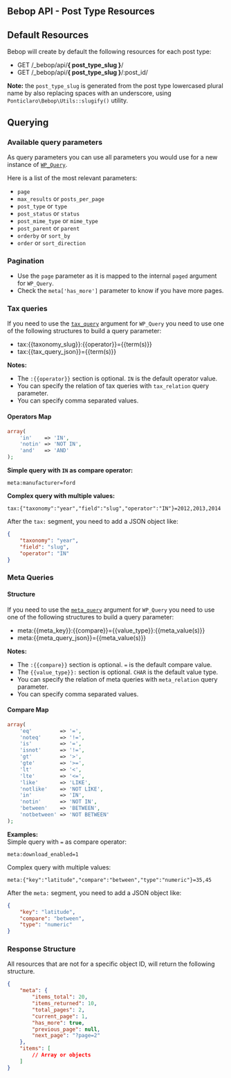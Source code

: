 Bebop API - Post Type Resources
---

## Default Resources
Bebop will create by default the following resources for each post type:
- GET /_bebop/api/**{ post_type_slug }**/
- GET /_bebop/api/**{ post_type_slug }**/:post_id/

**Note:** the `post_type_slug` is generated from the post type lowercased plural name by also replacing spaces with an underscore, using `Ponticlaro\Bebop\Utils::slugify()` utility.

## Querying
### Available query parameters
As query parameters you can use all parameters you would use for a new instance of [`WP_Query`](http://codex.wordpress.org/Class_Reference/WP_Query#Parameters).  

Here is a list of the most relevant parameters:
  
- `page`
- `max_results` or `posts_per_page`
- `post_type` or `type`
- `post_status` or `status`
- `post_mime_type` or `mime_type`
- `post_parent` or `parent`
- `orderby` or `sort_by`
- `order` or `sort_direction`

### Pagination
- Use the `page` parameter as it is mapped to the internal `paged` argument for `WP_Query`.
- Check the `meta['has_more']` parameter to know if you have more pages.

### Tax queries
If you need to use the [`tax_query`](http://codex.wordpress.org/Class_Reference/WP_Query#Taxonomy_Parameters) argument for `WP_Query` you need to use one of the following structures to build a query parameter:
- tax:{{taxonomy_slug}}:{{operator}}={{term(s)}}
- tax:{{tax_query_json}}={{term(s)}}

**Notes:**  
- The `:{{operator}}` section is optional. `IN` is the default operator value.
- You can specify the relation of tax queries with `tax_relation` query parameter.   
- You can specify comma separated values.

#### Operators Map

```php
array( 
    'in'    => 'IN', 
    'notin' => 'NOT IN',
    'and'   => 'AND'
);
```

**Simple query with `IN` as compare operator:**  

    meta:manufacturer=ford

**Complex query with multiple values:**  

    tax:{"taxonomy":"year","field":"slug","operator":"IN"}=2012,2013,2014

After the `tax:` segment, you need to add a JSON object like:

```json
{
    "taxonomy": "year",
    "field": "slug",
    "operator": "IN"
}
```

### Meta Queries
#### Structure
If you need to use the [`meta_query`](http://codex.wordpress.org/Class_Reference/WP_Query#Custom_Field_Parameters) argument for `WP_Query` you need to use one of the following structures to build a query parameter:
- meta:{{meta_key}}:{{compare}}={{value_type}}:{{meta_value(s)}}
- meta:{{meta_query_json}}={{meta_value(s)}}

**Notes:**  
- The `:{{compare}}` section is optional. `=` is the default compare value.
- The `{{value_type}}:` section is optional. `CHAR` is the default value type.
- You can specify the relation of meta queries with `meta_relation` query parameter.  
- You can specify comma separated values.

#### Compare Map

```php
array(
    'eq'         => '=', 
    'noteq'      => '!=', 
    'is'         => '=', 
    'isnot'      => '!=', 
    'gt'         => '>', 
    'gte'        => '>=', 
    'lt'         => '<', 
    'lte'        => '<=', 
    'like'       => 'LIKE', 
    'notlike'    => 'NOT LIKE', 
    'in'         => 'IN', 
    'notin'      => 'NOT IN', 
    'between'    => 'BETWEEN', 
    'notbetween' => 'NOT BETWEEN'
);
```

**Examples:**  
Simple query with `=` as compare operator:  

    meta:download_enabled=1

Complex query with multiple values:  

    meta:{"key":"latitude","compare":"between","type":"numeric"}=35,45

After the `meta:` segment, you need to add a JSON object like:  

```json
{
    "key": "latitude",
    "compare": "between",
    "type": "numeric"
}
```

### Response Structure
All resources that are not for a specific object ID, will return the following structure.

```json
{
    "meta": {
        "items_total": 20,
        "items_returned": 10,
        "total_pages": 2,
        "current_page": 1,
        "has_more": true,
        "previous_page": null,
        "next_page": "?page=2"
    },
    "items": [
        // Array or objects
    ]
}
```